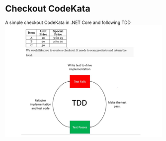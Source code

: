 # Checkout CodeKata
A simple checkout CodeKata in .NET Core and following TDD
![Rrequirements](CodeKata_Req.png)
